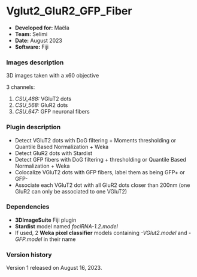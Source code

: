 # Vglut2_GluR2_GFP_Fiber

* **Developed for:** Maëla
* **Team:** Selimi
* **Date:** August 2023
* **Software:** Fiji

### Images description

3D images taken with a x60 objective

3 channels:
  1. *CSU_488:* VGluT2 dots
  2. *CSU_568:* GluR2 dots
  2. *CSU_647:* GFP neuronal fibers

### Plugin description

* Detect VGluT2 dots with DoG filtering + Moments thresholding or Quantile Based Normalization + Weka
* Detect GluR2 dots with Stardist
* Detect GFP fibers with DoG filtering + thresholding or Quantile Based Normalization + Weka
* Colocalize VGluT2 dots with GFP fibers, label them as being GFP+ or GFP-
* Associate each VGluT2 dot with all GluR2 dots closer than 200nm (one GluR2 can only be associated to one VGluT2)

### Dependencies

* **3DImageSuite** Fiji plugin
* **Stardist** model named *fociRNA-1.2.model*
* If used, 2 **Weka pixel classifier** models containing *-VGlut2.model* and  *-GFP.model* in their name
 

### Version history

Version 1 released on August 16, 2023.
